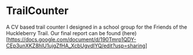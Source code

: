 # TrailCounter
 A CV based trail counter I designed in a school group for the Friends of the Huckleberry Trail. Our final report can be found (here)[https://docs.google.com/document/d/190Tmrp1QDY-CEp3unXKZ8hlU1ujgZfHA_XcbUgvdIYQ/edit?usp=sharing]
